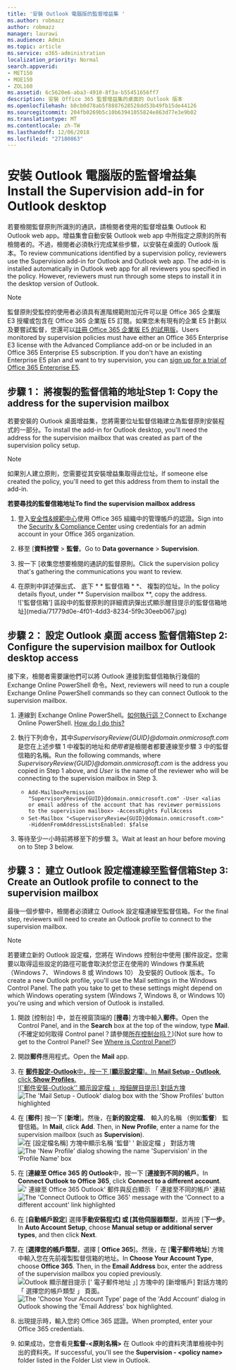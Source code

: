 ```yaml
---
title: '安裝 Outlook 電腦版的監督增益集 '
ms.author: robmazz
author: robmazz
manager: laurawi
ms.audience: Admin
ms.topic: article
ms.service: o365-administration
localization_priority: Normal
search.appverid:
- MET150
- MOE150
- ZOL160
ms.assetid: 6c5620e6-aba3-4910-8f3a-b55451656ff7
description: 安裝 Office 365 監督增益集的桌面的 Outlook 版本
ms.openlocfilehash: b0cb0d78ab5f8887628528dd53b49fb15de44126
ms.sourcegitcommit: 204fb0269b5c10b63941055824e863d77e3e9b02
ms.translationtype: MT
ms.contentlocale: zh-TW
ms.lasthandoff: 12/06/2018
ms.locfileid: "27180863"
---
```

# <a name="install-the-supervision-add-in-for-outlook-desktop"></a><span data-ttu-id="7422c-103">安裝 Outlook 電腦版的監督增益集 </span><span class="sxs-lookup"><span data-stu-id="7422c-103">Install the Supervision add-in for Outlook desktop</span></span>

<span data-ttu-id="7422c-p101">若要檢閱監督原則所識別的通訊，請檢閱者使用的監督增益集 Outlook 和 Outlook web app。增益集會自動安裝 Outlook web app 中所指定之原則的所有檢閱者的。不過，檢閱者必須執行完成某些步驟，以安裝在桌面的 Outlook 版本。</span><span class="sxs-lookup"><span data-stu-id="7422c-p101">To review communications identified by a supervision policy, reviewers use the Supervision add-in for Outlook and Outlook web app. The add-in is installed automatically in Outlook web app for all reviewers you specified in the policy. However, reviewers must run through some steps to install it in the desktop version of Outlook.</span></span>
  
> [!NOTE]
> <span data-ttu-id="7422c-p102">監督原則受監控的使用者必須具有進階規範附加元件可以是 Office 365 企業版 E3 授權或包含在 Office 365 企業版 E5 訂閱。如果您未有現有的企業 E5 計劃以及要嘗試監督，您還可以[註冊 Office 365 企業版 E5 的試用版](https://go.microsoft.com/fwlink/p/?LinkID=698279)。</span><span class="sxs-lookup"><span data-stu-id="7422c-p102">Users monitored by supervision policies must have either an Office 365 Enterprise E3 license with the Advanced Compliance add-on or be included in an Office 365 Enterprise E5 subscription. If you don't have an existing Enterprise E5 plan and want to try supervision, you can [sign up for a trial of Office 365 Enterprise E5](https://go.microsoft.com/fwlink/p/?LinkID=698279).</span></span>
  
## <a name="step-1-copy-the-address-for-the-supervision-mailbox"></a><span data-ttu-id="7422c-109">步驟 1： 將複製的監督信箱的地址</span><span class="sxs-lookup"><span data-stu-id="7422c-109">Step 1: Copy the address for the supervision mailbox</span></span>

<span data-ttu-id="7422c-110">若要安裝的 Outlook 桌面增益集，您將需要位址監督信箱建立為監督原則安裝程式的一部分。</span><span class="sxs-lookup"><span data-stu-id="7422c-110">To install the add-in for Outlook desktop, you'll need the address for the supervision mailbox that was created as part of the supervision policy setup.</span></span>
  
> [!NOTE]
> <span data-ttu-id="7422c-111">如果別人建立原則，您需要從其安裝增益集取得此位址。</span><span class="sxs-lookup"><span data-stu-id="7422c-111">If someone else created the policy, you'll need to get this address from them to install the add-in.</span></span>
 
 <span data-ttu-id="7422c-112">**若要尋找的監督信箱地址**</span><span class="sxs-lookup"><span data-stu-id="7422c-112">**To find the supervision mailbox address**</span></span>
  
1. <span data-ttu-id="7422c-113">登入[安全性&amp;規範中心](https://protection.office.com)使用 Office 365 組織中的管理帳戶的認證。</span><span class="sxs-lookup"><span data-stu-id="7422c-113">Sign into the [Security &amp; Compliance Center](https://protection.office.com) using credentials for an admin account in your Office 365 organization.</span></span>
    
2. <span data-ttu-id="7422c-114">移至 [**資料控管** \> **監督**。</span><span class="sxs-lookup"><span data-stu-id="7422c-114">Go to **Data governance** \> **Supervision**.</span></span>
    
3. <span data-ttu-id="7422c-115">按一下 [收集您想要檢閱的通訊的監督原則。</span><span class="sxs-lookup"><span data-stu-id="7422c-115">Click the supervision policy that's gathering the communications you want to review.</span></span>
    
4. <span data-ttu-id="7422c-116">在原則中詳述彈出式、 底下 \* \* 監督信箱 \* \*、 複製的位址。</span><span class="sxs-lookup"><span data-stu-id="7422c-116">In the policy details flyout, under \*\* Supervision mailbox \*\*, copy the address.</span></span><br/>!['監督信箱'] 區段中的監督原則的詳細資訊彈出式顯示醒目提示的監督信箱地址](media/71779d0e-4f01-4dd3-8234-5f9c30eeb067.jpg)
  
## <a name="step-2-configure-the-supervision-mailbox-for-outlook-desktop-access"></a><span data-ttu-id="7422c-118">步驟 2： 設定 Outlook 桌面 access 監督信箱</span><span class="sxs-lookup"><span data-stu-id="7422c-118">Step 2: Configure the supervision mailbox for Outlook desktop access</span></span>

<span data-ttu-id="7422c-119">接下來，檢閱者需要讓他們可以將 Outlook 連接到監督信箱執行幾個的 Exchange Online PowerShell 命令。</span><span class="sxs-lookup"><span data-stu-id="7422c-119">Next, reviewers will need to run a couple Exchange Online PowerShell commands so they can connect Outlook to the supervision mailbox.</span></span>
  
1. <span data-ttu-id="7422c-p103">連線到 Exchange Online PowerShell。[如何執行這？](https://docs.microsoft.com/powershell/exchange/exchange-online/connect-to-exchange-online-powershell/connect-to-exchange-online-powershell)</span><span class="sxs-lookup"><span data-stu-id="7422c-p103">Connect to Exchange Online PowerShell. [How do I do this?](https://docs.microsoft.com/powershell/exchange/exchange-online/connect-to-exchange-online-powershell/connect-to-exchange-online-powershell)</span></span>
    
2. <span data-ttu-id="7422c-122">執行下列命令，其中*SupervisoryReview{GUID}@domain.onmicrosoft.com*是您在上述步驟 1 中複製的地址和*使用者*是檢閱者都要連線至步驟 3 中的監督信箱的名稱。</span><span class="sxs-lookup"><span data-stu-id="7422c-122">Run the following commands, where  *SupervisoryReview{GUID}@domain.onmicrosoft.com*  is the address you copied in Step 1 above, and  *User*  is the name of the reviewer who will be connecting to the supervision mailbox in Step 3.</span></span>
    - ```Add-MailboxPermission "SupervisoryReview{GUID}@domain.onmicrosoft.com" -User <alias or email address of the account that has reviewer permissions to the supervision mailbox> -AccessRights FullAccess```<br/>
    - ```Set-Mailbox "<SupervisoryReview{GUID}@domain.onmicrosoft.com>" -HiddenFromAddressListsEnabled: $false```
    
3. <span data-ttu-id="7422c-123">等待至少一小時前將移至下的步驟 3。</span><span class="sxs-lookup"><span data-stu-id="7422c-123">Wait at least an hour before moving on to Step 3 below.</span></span>
    
## <a name="step-3-create-an-outlook-profile-to-connect-to-the-supervision-mailbox"></a><span data-ttu-id="7422c-124">步驟 3： 建立 Outlook 設定檔連線至監督信箱</span><span class="sxs-lookup"><span data-stu-id="7422c-124">Step 3: Create an Outlook profile to connect to the supervision mailbox</span></span>

<span data-ttu-id="7422c-125">最後一個步驟中，檢閱者必須建立 Outlook 設定檔連線至監督信箱。</span><span class="sxs-lookup"><span data-stu-id="7422c-125">For the final step, reviewers will need to create an Outlook profile to connect to the supervision mailbox.</span></span>
 
> [!NOTE]
> <span data-ttu-id="7422c-p104">若要建立新的 Outlook 設定檔，您將在 Windows 控制台中使用 [郵件設定。您需要以取得這些設定的路徑可能會取決於您正在使用的 Windows 作業系統 （Windows 7、 Windows 8 或 Windows 10） 及安裝的 Outlook 版本。</span><span class="sxs-lookup"><span data-stu-id="7422c-p104">To create a new Outlook profile, you'll use the Mail settings in the Windows Control Panel. The path you take to get to these settings might depend on which Windows operating system (Windows 7, Windows 8, or Windows 10) you're using and which version of Outlook is installed.</span></span>
  
1. <span data-ttu-id="7422c-128">開啟 [控制台] 中，並在視窗頂端的 [**搜尋**] 方塊中輸入**郵件**。</span><span class="sxs-lookup"><span data-stu-id="7422c-128">Open the Control Panel, and in the **Search** box at the top of the window, type **Mail**.</span></span><br/><span data-ttu-id="7422c-p105">(不確定如何取得 Control panel？請參閱[所在控制台吗？](https://support.microsoft.com/help/13764/windows-where-is-control-panel))</span><span class="sxs-lookup"><span data-stu-id="7422c-p105">(Not sure how to get to the Control Panel? See [Where is Control Panel?](https://support.microsoft.com/help/13764/windows-where-is-control-panel))</span></span>
  
2. <span data-ttu-id="7422c-131">開啟**郵件**應用程式。</span><span class="sxs-lookup"><span data-stu-id="7422c-131">Open the **Mail** app.</span></span>
    
3. <span data-ttu-id="7422c-132">在 [**郵件設定-Outlook**中，按一下 [**顯示設定檔**]。</span><span class="sxs-lookup"><span data-stu-id="7422c-132">In **Mail Setup - Outlook**, click **Show Profiles**.</span></span><br/><span data-ttu-id="7422c-133">!['郵件安裝-Outlook'' 顯示設定檔 」 按鈕醒目提示] 對話方塊](media/28b5dae9-d10c-4f2b-926a-294c857d555c.jpg)</span><span class="sxs-lookup"><span data-stu-id="7422c-133">![The 'Mail Setup - Outlook' dialog box with the 'Show Profiles' button highlighted](media/28b5dae9-d10c-4f2b-926a-294c857d555c.jpg)</span></span>
  
4. <span data-ttu-id="7422c-p106">在 [**郵件**] 按一下 [**新增**]。然後，在**新的設定檔**、 輸入的名稱 （例如**監督**） 監督信箱。</span><span class="sxs-lookup"><span data-stu-id="7422c-p106">In **Mail**, click **Add**. Then, in **New Profile**, enter a name for the supervision mailbox (such as **Supervision**).</span></span><br/><span data-ttu-id="7422c-136">![在 [設定檔名稱] 方塊中顯示名稱 '監督' ' 新設定檔 」 對話方塊](media/d02ae181-b541-4ec6-8f51-698f30033204.jpg)</span><span class="sxs-lookup"><span data-stu-id="7422c-136">![The 'New Profile' dialog showing the name 'Supervision' in the 'Profile Name' box](media/d02ae181-b541-4ec6-8f51-698f30033204.jpg)</span></span>
  
5. <span data-ttu-id="7422c-137">在 [**連線至 Office 365 的 Outlook**中，按一下 [**連接到不同的帳戶**。</span><span class="sxs-lookup"><span data-stu-id="7422c-137">In **Connect Outlook to Office 365**, click **Connect to a different account**.</span></span><br/><span data-ttu-id="7422c-138">![' 連線至 Office 365 Outlook' 郵件與反白顯示 「 連接至不同的帳戶' 連結](media/fac49ff8-a7f0-4e82-a271-9ec045a95de1.jpg)</span><span class="sxs-lookup"><span data-stu-id="7422c-138">![The 'Connect Outlook to Office 365' message with the 'Connect to a different account' link highlighted](media/fac49ff8-a7f0-4e82-a271-9ec045a95de1.jpg)</span></span>
  
6. <span data-ttu-id="7422c-139">在 [**自動帳戶設定**] 選擇**手動安裝程式] 或 [其他伺服器類型**，並再按 [**下一步**。</span><span class="sxs-lookup"><span data-stu-id="7422c-139">In **Auto Account Setup**, choose **Manual setup or additional server types**, and then click **Next**.</span></span>
    
7. <span data-ttu-id="7422c-p107">在 [**選擇您的帳戶類型**，選擇 [ **Office 365**]。然後，在 [**電子郵件地址**] 方塊中輸入您在先前複製監督信箱的地址。</span><span class="sxs-lookup"><span data-stu-id="7422c-p107">In **Choose Your Account Type**, choose **Office 365**. Then, in the **Email Address** box, enter the address of the supervision mailbox you copied previously.</span></span><br/><span data-ttu-id="7422c-142">![Outlook 顯示醒目提示 [' 電子郵件地址 」] 方塊中的 [新增帳戶] 對話方塊的 「 選擇您的帳戶類型 」 頁面。](media/4f601236-9f69-4cf6-a58c-0b91204aa8cb.jpg)</span><span class="sxs-lookup"><span data-stu-id="7422c-142">![The 'Choose Your Account Type' page of the 'Add Account' dialog in Outlook showing the 'Email Address' box highlighted.](media/4f601236-9f69-4cf6-a58c-0b91204aa8cb.jpg)</span></span>
  
8. <span data-ttu-id="7422c-143">出現提示時，輸入您的 Office 365 認證。</span><span class="sxs-lookup"><span data-stu-id="7422c-143">When prompted, enter your Office 365 credentials.</span></span>
    
9. <span data-ttu-id="7422c-144">如果成功，您會看見**監督-\<原則名稱\>** 在 Outlook 中的資料夾清單檢視中列出的資料夾。</span><span class="sxs-lookup"><span data-stu-id="7422c-144">If successful, you'll see the **Supervision - \<policy name\>** folder listed in the Folder List view in Outlook.</span></span>